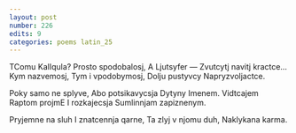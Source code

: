 ```yaml
---
layout: post
number: 226
edits: 9
categories: poems latin_25
---
```


TComu KalIqula?
Prosto spodobalosj,
A Ljutsyfer —
Zvutcytj navitj kractce…
Kym nazvemosj,
Tym i vpodobymosj,
Dolju pustyvcy 
Napryzvoljactce.

Poky samo ne splyve,
Abo potsikavycsja
Dytyny Imenem.
Vidtcajem 
Raptom projmE
I rozkajecsja
Sumlinnjam zapiznenym.

Pryjemne na sluh
I znatcennja qarne,
Ta zlyj v njomu duh,
Naklykana karma.
